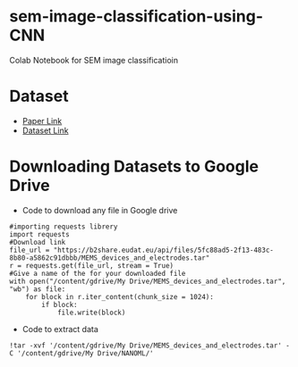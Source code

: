 # sem-image-classification-using-CNN
Colab Notebook for SEM image classificatioin

# Dataset
- [Paper Link](https://www.ncbi.nlm.nih.gov/pmc/articles/PMC6111892/)
- [Dataset Link](http://doi.org/10.23728/b2share.19cc2afd23e34b92b36a1dfd0113a89f)

# Downloading Datasets to Google Drive
- Code to download any file in Google drive

```
#importing requests librery
import requests
#Download link
file_url = "https://b2share.eudat.eu/api/files/5fc88ad5-2f13-483c-8b80-a5862c91dbbb/MEMS_devices_and_electrodes.tar"	
r = requests.get(file_url, stream = True) 
#Give a name of the for your downloaded file
with open("/content/gdrive/My Drive/MEMS_devices_and_electrodes.tar", "wb") as file: 
	for block in r.iter_content(chunk_size = 1024): 
		if block: 
			file.write(block)
```
- Code to extract data

```!tar -xvf '/content/gdrive/My Drive/MEMS_devices_and_electrodes.tar' -C '/content/gdrive/My Drive/NANOML/'```
